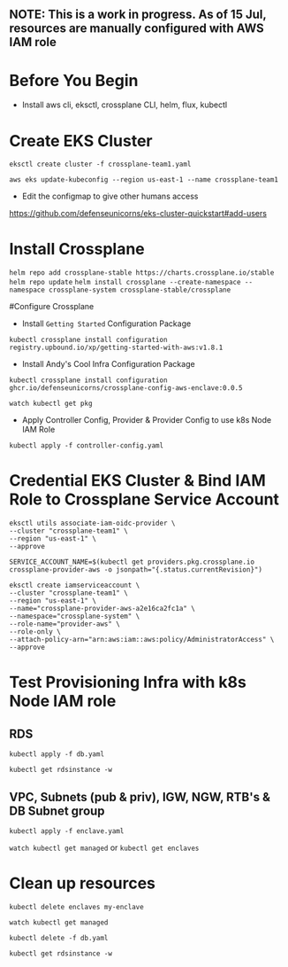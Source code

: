 ## NOTE: This is a work in progress. As of 15 Jul, resources are manually configured with AWS IAM role

# Before You Begin

- Install aws cli, eksctl, crossplane CLI, helm, flux, kubectl

# Create EKS Cluster

`eksctl create cluster -f crossplane-team1.yaml`

`aws eks update-kubeconfig --region us-east-1 --name crossplane-team1`

- Edit the configmap to give other humans access

https://github.com/defenseunicorns/eks-cluster-quickstart#add-users

# Install Crossplane

`helm repo add crossplane-stable https://charts.crossplane.io/stable`
`helm repo update`
`helm install crossplane --create-namespace --namespace crossplane-system crossplane-stable/crossplane`

#Configure Crossplane

- Install `Getting Started` Configuration Package

`kubectl crossplane install configuration registry.upbound.io/xp/getting-started-with-aws:v1.8.1`

- Install Andy's Cool Infra Configuration Package

`kubectl crossplane install configuration ghcr.io/defenseunicorns/crossplane-config-aws-enclave:0.0.5`

`watch kubectl get pkg`

- Apply Controller Config, Provider & Provider Config to use k8s Node IAM Role

`kubectl apply -f controller-config.yaml`

# Credential EKS Cluster & Bind IAM Role to Crossplane Service Account

```
eksctl utils associate-iam-oidc-provider \
--cluster "crossplane-team1" \
--region "us-east-1" \
--approve
```

`SERVICE_ACCOUNT_NAME=$(kubectl get providers.pkg.crossplane.io crossplane-provider-aws -o jsonpath="{.status.currentRevision}")`

```
eksctl create iamserviceaccount \
--cluster "crossplane-team1" \
--region "us-east-1" \
--name="crossplane-provider-aws-a2e16ca2fc1a" \
--namespace="crossplane-system" \
--role-name="provider-aws" \
--role-only \
--attach-policy-arn="arn:aws:iam::aws:policy/AdministratorAccess" \
--approve
```

# Test Provisioning Infra with k8s Node IAM role

## RDS
`kubectl apply -f db.yaml`

`kubectl get rdsinstance -w`

## VPC, Subnets (pub & priv), IGW, NGW, RTB's & DB Subnet group
`kubectl apply -f enclave.yaml`

`watch kubectl get managed` or `kubectl get enclaves`

# Clean up resources

`kubectl delete enclaves my-enclave`

`watch kubectl get managed`

`kubectl delete -f db.yaml`

`kubectl get rdsinstance -w`
